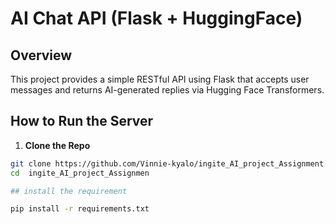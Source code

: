 # AI Chat API (Flask + HuggingFace)

## Overview
This project provides a simple RESTful API using Flask that accepts user messages and returns AI-generated replies via Hugging Face Transformers.

## How to Run the Server

1. **Clone the Repo**
```bash
git clone https://github.com/Vinnie-kyalo/ingite_AI_project_Assignment.git
cd  ingite_AI_project_Assignmen

## install the requirement

pip install -r requirements.txt

